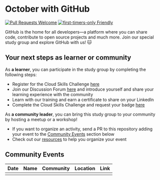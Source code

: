 # October with GitHub

[![Pull Requests Welcome](https://img.shields.io/badge/PRs-welcome-brightgreen.svg?style=flat)](http://makeapullrequest.com)
[![first-timers-only Friendly](https://img.shields.io/badge/first--timers--only-friendly-blue.svg)](http://www.firsttimersonly.com/)

GitHub is the home for all developers—a platform where you can share code, contribute to open source projects and much more. Join our special study group and explore GitHub with us! 🐱

## Your next steps as learner or community

As **a learner**, you can participate in the study group by completing the following steps:

- Register for the Cloud Skills Challenge [here]([#](https://github.com/cyz/october-github/edit/main/README.md))
- Join our Discussion Forum [here](https://github.com/cyz/october-github/edit/main/README.md) and introduce yourself and share your learning experience with the community
- Learn with our training and earn a certificate to share on your LinkedIn
- Complete the Cloud Skills Challenge and request your badge [here](https://github.com/cyz/october-github/edit/main/README.md)

As **a community leader**, you can bring this study group to your community by hosting a meetup or a workshop!

- If you want to organize an activity, send a PR to this repository adding your event to the [Community Events](https://github.com/cyz/october-github/edit/main/README.md) section below
- Check out our [resources](#) to help you organize your event

## Community Events

| Date | Name | Community | Location | Link |
|------|------|-----------|----------|------|
|      |      |           |          |      |

